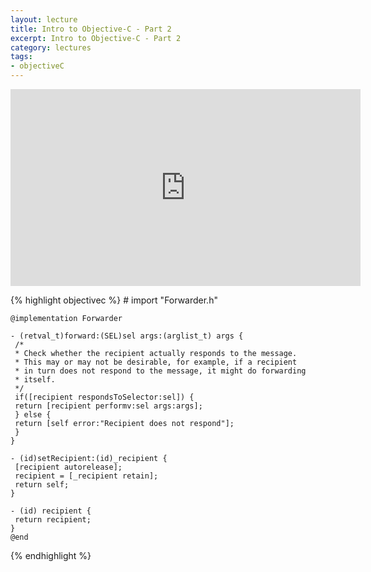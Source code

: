 ```yaml
---
layout: lecture
title: Intro to Objective-C - Part 2
excerpt: Intro to Objective-C - Part 2
category: lectures
tags:
- objectiveC
---
```

<iframe width="560" height="315" src="http://www.youtube.com/embed/8ixEWrTLiZg" frameborder="0" allowfullscreen></iframe>

{% highlight objectivec %}
    # import "Forwarder.h"
     
    @implementation Forwarder
     
    - (retval_t)forward:(SEL)sel args:(arglist_t) args {
     /*
     * Check whether the recipient actually responds to the message.
     * This may or may not be desirable, for example, if a recipient
     * in turn does not respond to the message, it might do forwarding
     * itself.
     */
     if([recipient respondsToSelector:sel]) {
     return [recipient performv:sel args:args];
     } else {
     return [self error:"Recipient does not respond"];
     }
    }
     
    - (id)setRecipient:(id)_recipient {
     [recipient autorelease];
     recipient = [_recipient retain];
     return self;
    }
     
    - (id) recipient {
     return recipient;
    }
    @end
{% endhighlight %}

